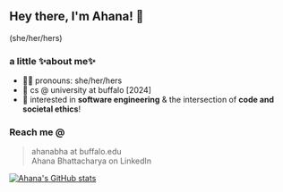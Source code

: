 ## Hey there, I'm Ahana! 👋

(she/her/hers)



### a little ✨about me✨
- 💃🏻 pronouns: she/her/hers
- 🌱 cs @ university at buffalo [2024]
- 🔭 interested in <b>software engineering</b> & the intersection of <b>code and societal ethics</b>!

### Reach me @

> ahanabha at buffalo.edu <br>
> Ahana Bhattacharya on LinkedIn


[![Ahana's GitHub stats](https://github-readme-stats.vercel.app/api?username=ahanabhattchrya&show_icons=true&theme=dracula)](https://github.com/ahanabhattchrya/github-readme-stats)

